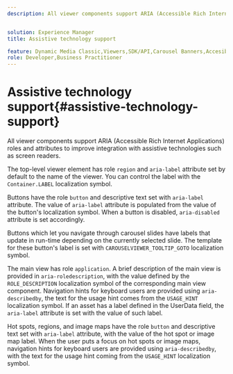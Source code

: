```yaml
---
description: All viewer components support ARIA (Accessible Rich Internet Applications) roles and attributes to improve integration with assistive technologies such as screen readers.


solution: Experience Manager
title: Assistive technology support

feature: Dynamic Media Classic,Viewers,SDK/API,Carousel Banners,Accesibility
role: Developer,Business Practitioner
---
```


# Assistive technology support{#assistive-technology-support}

All viewer components support ARIA (Accessible Rich Internet Applications) roles and attributes to improve integration with assistive technologies such as screen readers.

The top-level viewer element has role `region` and `aria-label` attribute set by default to the name of the viewer. You can control the label with the `Container.LABEL` localization symbol.

Buttons have the role `button` and descriptive text set with `aria-label` attribute. The value of `aria-label` attribute is populated from the value of the button's localization symbol. When a button is disabled, `aria-disabled` attribute is set accordingly.

Buttons which let you navigate through carousel slides have labels that update in run-time depending on the currently selected slide. The template for these button's label is set with `CAROUSELVIEWER_TOOLTIP_GOTO` localization symbol.

The main view has role `application`. A brief description of the main view is provided in `aria-roledescription`, with the value defined by the `ROLE_DESCRIPTION` localization symbol of the corresponding main view component. Navigation hints for keyboard users are provided using `aria-describedby`, the text for the usage hint comes from the `USAGE_HINT` localization symbol. If an asset has a label defined in the UserData field, the `aria-label` attribute is set with the value of such label.

Hot spots, regions, and image maps have the role `button` and descriptive text set with `aria-label` attribute, with the value of the hot spot or image map label. When the user puts a focus on hot spots or image maps, navigation hints for keyboard users are provided using `aria-describedby`, with the text for the usage hint coming from the `USAGE_HINT` localization symbol. 

